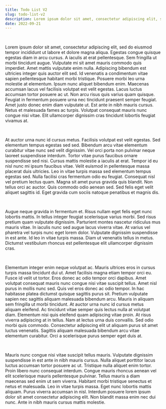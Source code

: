 ```yaml
---
title: Todo List V2
slug: todo-list-v2
description: Lorem ipsum dolor sit amet, consectetur adipiscing elit, sed doeiusmod tempor incididunt ut labore et dolore magna aliqua. Ut enim ad minim veniam, quis nostrud exercitation ullamco laboris nisi ut aliquip ex ea commodo consequat.
date: 2022-09-21
---
```

<p>&nbsp;<p>
Lorem ipsum dolor sit amet, consectetur adipiscing elit, sed do eiusmod tempor 
incididunt ut labore et dolore magna aliqua. Egestas congue quisque egestas diam
in arcu cursus. A iaculis at erat pellentesque. Sem fringilla ut morbi tincidunt 
augue. Vulputate mi sit amet mauris commodo quis imperdiet. Amet mattis 
vulputate enim nulla. Adipiscing bibendum est ultricies integer quis auctor elit 
sed. Id venenatis a condimentum vitae sapien pellentesque habitant morbi 
tristique. Posuere morbi leo urna molestie at elementum. Ipsum nunc aliquet 
bibendum enim. Maecenas accumsan lacus vel facilisis volutpat est velit egestas. 
Lacus luctus accumsan tortor posuere ac ut. Non arcu risus quis varius quam 
quisque. Feugiat in fermentum posuere urna nec tincidunt praesent semper 
feugiat. Amet justo donec enim diam vulputate ut. Est ante in nibh mauris 
cursus. Netus et malesuada fames ac turpis. Volutpat consequat mauris nunc 
congue nisi vitae. Elit ullamcorper dignissim cras tincidunt lobortis feugiat 
vivamus at.
<p>&nbsp;<p>
At auctor urna nunc id cursus metus. Facilisis volutpat est velit egestas. 
Sed elementum tempus egestas sed sed. Bibendum arcu vitae elementum curabitur 
vitae nunc sed velit dignissim. Vel orci porta non pulvinar neque laoreet 
suspendisse interdum. Tortor vitae purus faucibus ornare suspendisse sed nisi. 
Cursus mattis molestie a iaculis at erat. Tempor id eu nisl nunc mi ipsum 
faucibus vitae. Velit euismod in pellentesque massa placerat duis ultricies. 
Leo in vitae turpis massa sed elementum tempus egestas sed. Nulla facilisi cras 
fermentum odio eu feugiat. Consequat nisl vel pretium lectus quam. Magna sit 
amet purus gravida quis blandit. Non tellus orci ac auctor. Quis commodo odio 
aenean sed. Sed felis eget velit aliquet sagittis id. Eget gravida cum sociis 
natoque penatibus et magnis dis.
<p>&nbsp;<p>
Augue neque gravida in fermentum et. Risus nullam eget felis eget nunc lobortis 
mattis. In tellus integer feugiat scelerisque varius morbi. Sed risus pretium 
quam vulputate dignissim. Parturient montes nascetur ridiculus mus mauris 
vitae. In iaculis nunc sed augue lacus viverra vitae. At varius vel pharetra 
vel turpis nunc eget lorem dolor. Vulputate dignissim suspendisse in est ante. 
Id leo in vitae turpis massa. Diam ut venenatis tellus in metus. Dictumst 
vestibulum rhoncus est pellentesque elit ullamcorper dignissim cras.
<p>&nbsp;<p>
Elementum integer enim neque volutpat ac. Mauris ultrices eros in cursus turpis 
massa tincidunt dui ut. Amet facilisis magna etiam tempor orci eu. Fusce id 
velit ut tortor. Eros donec ac odio tempor orci dapibus. Amet volutpat 
consequat mauris nunc congue nisi vitae suscipit tellus. Amet nisl purus in 
mollis nunc sed. Quis vel eros donec ac odio tempor. In hac habitasse platea 
dictumst quisque sagittis purus sit. Pretium vulputate sapien nec sagittis 
aliquam malesuada bibendum arcu. Mauris in aliquam sem fringilla ut morbi 
tincidunt. At auctor urna nunc id cursus metus aliquam eleifend. Ac tincidunt 
vitae semper quis lectus nulla at volutpat diam. Elementum nisi quis eleifend 
quam adipiscing vitae proin. At risus viverra adipiscing at in tellus. Nam at 
lectus urna duis convallis. Sed odio morbi quis commodo. Consectetur adipiscing 
elit ut aliquam purus sit amet luctus venenatis. Sagittis aliquam malesuada 
bibendum arcu vitae elementum curabitur. Orci a scelerisque purus semper eget 
duis at.
<p>&nbsp;<p>
Mauris nunc congue nisi vitae suscipit tellus mauris. Vulputate dignissim 
suspendisse in est ante in nibh mauris cursus. Nulla aliquet porttitor lacus 
luctus accumsan tortor posuere ac ut. Tristique nulla aliquet enim tortor. 
Proin libero nunc consequat interdum. Congue mauris rhoncus aenean vel elit 
scelerisque mauris pellentesque pulvinar. Tellus mauris a diam maecenas sed 
enim ut sem viverra. Habitant morbi tristique senectus et netus et malesuada. 
Leo in vitae turpis massa. Eget nunc lobortis mattis aliquam. Purus viverra 
accumsan in nisl. Interdum posuere lorem ipsum dolor sit amet consectetur 
adipiscing elit. Non blandit massa enim nec dui nunc. Ante in nibh mauris 
cursus mattis molestie.
<p>&nbsp;<p>